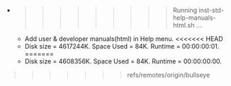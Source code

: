 * >>>>>>>>> Running inst-std-help-manuals-html.sh ...
  * Add user & developer manuals(html) in Help menu.
<<<<<<< HEAD
  * Disk size = 4617244K. Space Used = 84K. Runtime = 00:00:00:01.
=======
  * Disk size = 4608356K. Space Used = 84K. Runtime = 00:00:00:00.
>>>>>>> refs/remotes/origin/bullseye
